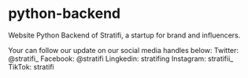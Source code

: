 # python-backend
Website Python Backend of Stratifi, a startup for brand and influencers.

Your can follow our update on our social media handles below:
Twitter: @stratifi_
Facebook: @stratifi
Lingkedin: stratifing
Instagram: stratifii_
TikTok: stratifi
